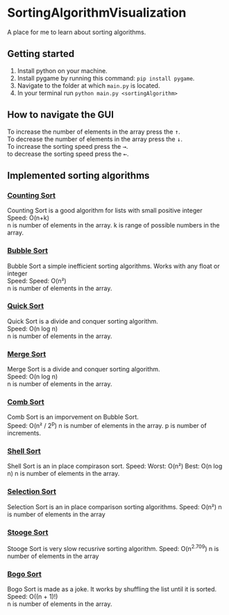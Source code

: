 # SortingAlgorithmVisualization

A place for me to learn about sorting algorithms.

## Getting started

1. Install python on your machine.
2. Install pygame by running this command: ```pip install pygame```.
3. Navigate to the folder at which ```main.py``` is located.
4. In your terminal run ```python main.py <sortingAlgorithm>```

## How to navigate the GUI

To increase the number of elements in the array press the <kbd>↑</kbd>.\
To decrease the number of elements in the array press the <kbd>↓</kbd>.\
To increase the sorting speed press the <kbd>→</kbd>.\
to decrease the sorting speed press the <kbd>←</kbd>.

## Implemented sorting algorithms

### [Counting Sort](https://www.geeksforgeeks.org/counting-sort)

Counting Sort is a good algorithm for lists with small positive integer\
Speed: O(n+k)\
n is number of elements in the array.
k is range of possible numbers in the array.

### [Bubble Sort](https://www.geeksforgeeks.org/bubble-sort)

Bubble Sort a simple inefficient sorting algorithms. Works with any float or integer\
Speed: Speed: O(n²)\
n is number of elements in the array.

### [Quick Sort](https://www.geeksforgeeks.org/quick-sort/)

Quick Sort is a divide and conquer sorting algorithm.\
Speed: O(n log n)\
n is number of elements in the array.

### [Merge Sort](https://www.geeksforgeeks.org/merge-sort/)

Merge Sort is a divide and conquer sorting algorithm.\
Speed: O(n log n)\
n is number of elements in the array.

### [Comb Sort](https://en.wikipedia.org/wiki/Comb_sort)

Comb Sort is an imporvement on Bubble Sort.\
Speed: O(n² / 2<sup>p</sup>)
n is number of elements in the array.
p is number of increments.

### [Shell Sort](https://en.wikipedia.org/wiki/Comb_sort)

Shell Sort is an in place compirason sort.
Speed: Worst:  O(n²)
       Best:   O(n log n)
n is number of elements in the array.

### [Selection Sort](https://en.wikipedia.org/wiki/Selection_sort)
Selection Sort is an in place comparison sorting algorithms.
Speed: O(n²)
n is number of elements in the array

### [Stooge Sort](https://en.wikipedia.org/wiki/Stooge_sort)

Stooge Sort is very slow recusrive sorting algorithm.
Speed: O(n<sup>2.709</sup>)
n is number of elements in the array

### [Bogo Sort](https://www.geeksforgeeks.org/bogosort-permutation-sort)

Bogo Sort is made as a joke. It works by shuffling the list until it is sorted.\
Speed: O((n + 1)!)\
n is number of elements in the array.

